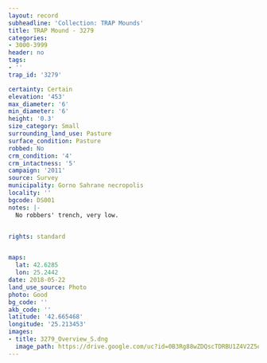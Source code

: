 ```yaml
---
layout: record
subheadline: 'Collection: TRAP Mounds'
title: TRAP Mound - 3279
categories:
- 3000-3999
header: no
tags:
- ''
trap_id: '3279'

certainty: Certain
elevation: '453'
max_diameter: '6'
min_diameter: '6'
height: '0.3'
size_category: Small
surrounding_land_use: Pasture
surface_condition: Pasture
robbed: No
crm_condition: '4'
crm_intactness: '5'
campaign: '2011'
source: Survey
municipality: Gorno Sahrane necropolis
locality: ''
bgcode: DS001
notes: |-
  No robbers' trench, very low.


rights: standard


maps:
  lat: 42.6285
  lon: 25.2442
date: 2018-05-22
land_use_source: Photo
photo: Good
bg_code: ''
akb_code: ''
latitude: '42.665468'
longitude: '25.213453'
images:
- title: 3279_Overview_S.dng
  image_path: https://drive.google.com/uc?id=0B3Rg88wZDQscTDRBU1Z4V2Z5eHc
---
```

